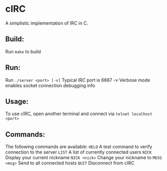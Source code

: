 # cIRC
A simplistic implementation of IRC in C.

## Build:
Run `make` to build

## Run:
Run `./server <port> [-v]`
	<port> 		Typical IRC port is 6667
	-v		Verbose mode enables socket connection debugging info

## Usage:
To use cIRC, open another terminal and connect via `telnet localhost <port>`

## Commands:
The following commands are available:
	`HELO`		A test command to verify connection to the server
	`LIST`		A list of currently connected users
	`NICK`		Display your current nickname
	`NICK <nick>`	Change your nickname to *<nick>*
	`MESG <msg>`	Send *<msg>* to all connected hosts
	`QUIT`		Disconnect from cIRC
